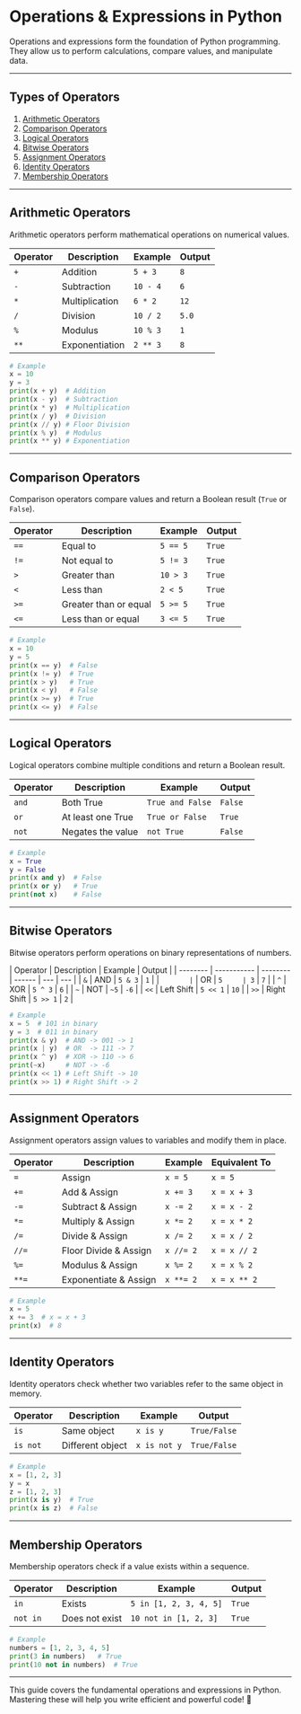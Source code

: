 # Operations & Expressions in Python

Operations and expressions form the foundation of Python programming. They allow us to perform calculations, compare values, and manipulate data.

---

## Types of Operators

1. [Arithmetic Operators](#arithmetic-operators)
2. [Comparison Operators](#comparison-operators)
3. [Logical Operators](#logical-operators)
4. [Bitwise Operators](#bitwise-operators)
5. [Assignment Operators](#assignment-operators)
6. [Identity Operators](#identity-operators)
7. [Membership Operators](#membership-operators)

---

## Arithmetic Operators

Arithmetic operators perform mathematical operations on numerical values.

| Operator | Description    | Example  | Output |
| -------- | -------------- | -------- | ------ |
| `+`      | Addition       | `5 + 3`  | `8`    |
| `-`      | Subtraction    | `10 - 4` | `6`    |
| `*`      | Multiplication | `6 * 2`  | `12`   |
| `/`      | Division       | `10 / 2` | `5.0`  |
| `%`      | Modulus        | `10 % 3` | `1`    |
| `**`     | Exponentiation | `2 ** 3` | `8`    |

```python
# Example
x = 10
y = 3
print(x + y)  # Addition
print(x - y)  # Subtraction
print(x * y)  # Multiplication
print(x / y)  # Division
print(x // y) # Floor Division
print(x % y)  # Modulus
print(x ** y) # Exponentiation
```

---

## Comparison Operators

Comparison operators compare values and return a Boolean result (`True` or `False`).

| Operator | Description           | Example  | Output |
| -------- | --------------------- | -------- | ------ |
| `==`     | Equal to              | `5 == 5` | `True` |
| `!=`     | Not equal to          | `5 != 3` | `True` |
| `>`      | Greater than          | `10 > 3` | `True` |
| `<`      | Less than             | `2 < 5`  | `True` |
| `>=`     | Greater than or equal | `5 >= 5` | `True` |
| `<=`     | Less than or equal    | `3 <= 5` | `True` |

```python
# Example
x = 10
y = 5
print(x == y)  # False
print(x != y)  # True
print(x > y)   # True
print(x < y)   # False
print(x >= y)  # True
print(x <= y)  # False
```

---

## Logical Operators

Logical operators combine multiple conditions and return a Boolean result.

| Operator | Description       | Example          | Output  |
| -------- | ----------------- | ---------------- | ------- |
| `and`    | Both True         | `True and False` | `False` |
| `or`     | At least one True | `True or False`  | `True`  |
| `not`    | Negates the value | `not True`       | `False` |

```python
# Example
x = True
y = False
print(x and y)  # False
print(x or y)   # True
print(not x)    # False
```

---

## Bitwise Operators

Bitwise operators perform operations on binary representations of numbers.

| Operator | Description | Example  | Output |
| -------- | ----------- | -------- | ------ | --- | --- |
| `&`      | AND         | `5 & 3`  | `1`    |
| `        | `           | OR       | `5     | 3`  | `7` |
| `^`      | XOR         | `5 ^ 3`  | `6`    |
| `~`      | NOT         | `~5`     | `-6`   |
| `<<`     | Left Shift  | `5 << 1` | `10`   |
| `>>`     | Right Shift | `5 >> 1` | `2`    |

```python
# Example
x = 5  # 101 in binary
y = 3  # 011 in binary
print(x & y)  # AND -> 001 -> 1
print(x | y)  # OR  -> 111 -> 7
print(x ^ y)  # XOR -> 110 -> 6
print(~x)     # NOT -> -6
print(x << 1) # Left Shift -> 10
print(x >> 1) # Right Shift -> 2
```

---

## Assignment Operators

Assignment operators assign values to variables and modify them in place.

| Operator | Description           | Example   | Equivalent To |
| -------- | --------------------- | --------- | ------------- |
| `=`      | Assign                | `x = 5`   | `x = 5`       |
| `+=`     | Add & Assign          | `x += 3`  | `x = x + 3`   |
| `-=`     | Subtract & Assign     | `x -= 2`  | `x = x - 2`   |
| `*=`     | Multiply & Assign     | `x *= 2`  | `x = x * 2`   |
| `/=`     | Divide & Assign       | `x /= 2`  | `x = x / 2`   |
| `//=`    | Floor Divide & Assign | `x //= 2` | `x = x // 2`  |
| `%=`     | Modulus & Assign      | `x %= 2`  | `x = x % 2`   |
| `**=`    | Exponentiate & Assign | `x **= 2` | `x = x ** 2`  |

```python
# Example
x = 5
x += 3  # x = x + 3
print(x)  # 8
```

---

## Identity Operators

Identity operators check whether two variables refer to the same object in memory.

| Operator | Description      | Example      | Output       |
| -------- | ---------------- | ------------ | ------------ |
| `is`     | Same object      | `x is y`     | `True/False` |
| `is not` | Different object | `x is not y` | `True/False` |

```python
# Example
x = [1, 2, 3]
y = x
z = [1, 2, 3]
print(x is y)  # True
print(x is z)  # False
```

---

## Membership Operators

Membership operators check if a value exists within a sequence.

| Operator | Description    | Example                | Output |
| -------- | -------------- | ---------------------- | ------ |
| `in`     | Exists         | `5 in [1, 2, 3, 4, 5]` | `True` |
| `not in` | Does not exist | `10 not in [1, 2, 3]`  | `True` |

```python
# Example
numbers = [1, 2, 3, 4, 5]
print(3 in numbers)   # True
print(10 not in numbers)  # True
```

---

This guide covers the fundamental operations and expressions in Python. Mastering these will help you write efficient and powerful code! 🚀
